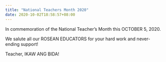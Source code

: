 ```yaml
---
title: "National Teachers Month 2020"
date: 2020-10-02T18:58:57+08:00
---
```

In commemoration of the National Teacher’s Month this OCTOBER 5, 2020.

We salute all our ROSEAN EDUCATORS for your hard work and never-ending support!

Teacher, IKAW ANG BIDA!